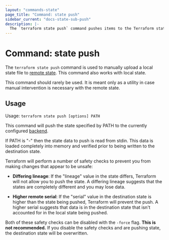 ```yaml
---
layout: "commands-state"
page_title: "Command: state push"
sidebar_current: "docs-state-sub-push"
description: |-
  The `terraform state push` command pushes items to the Terraform state.
---
```


# Command: state push

The `terraform state push` command is used to manually upload a local
state file to [remote state](/docs/state/remote.html). This command also
works with local state.

This command should rarely be used. It is meant only as a utility in case
manual intervention is necessary with the remote state.

## Usage

Usage: `terraform state push [options] PATH`

This command will push the state specified by PATH to the currently
configured [backend](/docs/backends).

If PATH is "-" then the state data to push is read from stdin. This data
is loaded completely into memory and verified prior to being written to
the destination state.

Terraform will perform a number of safety checks to prevent you from
making changes that appear to be unsafe:

  * **Differing lineage**: If the "lineage" value in the state differs,
    Terraform will not allow you to push the state. A differing lineage
    suggests that the states are completely different and you may lose
    data.

  * **Higher remote serial**: If the "serial" value in the destination state
    is higher than the state being pushed, Terraform will prevent the push.
    A higher serial suggests that data is in the destination state that isn't
    accounted for in the local state being pushed.

Both of these safety checks can be disabled with the `-force` flag.
**This is not recommended.** If you disable the safety checks and are
pushing state, the destination state will be overwritten.

